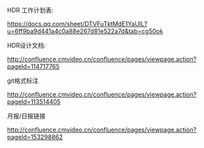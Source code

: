 HDR 工作计划表:

https://docs.qq.com/sheet/DTVFuTktMdE1YaUlL?u=6ff9ba9d441a4c0a88e267d81e522a7d&tab=cg50ok

HDR设计文档:

http://confluence.cmvideo.cn/confluence/pages/viewpage.action?pageId=114717765

git格式标注

http://confluence.cmvideo.cn/confluence/pages/viewpage.action?pageId=113514405

月报/日报链接

http://confluence.cmvideo.cn/confluence/pages/viewpage.action?pageId=153298862


